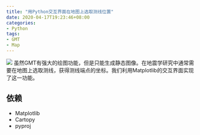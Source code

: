 ```yaml
---
title: "用Python交互界面在地图上选取测线位置"
date: 2020-04-17T19:23:46+08:00
categories:
- Python
tags:
- GMT
- Map
---
```

![](/img/mappick/mappick.gif)
虽然GMT有强大的绘图功能，但是只能生成静态图像。在地震学研究中通常需要在地图上选取测线，获得测线端点的坐标。我们利用Matplotlib的交互界面实现了这一功能。
<!--more-->

## 依赖
- Matplotlib
- Cartopy
- pyproj